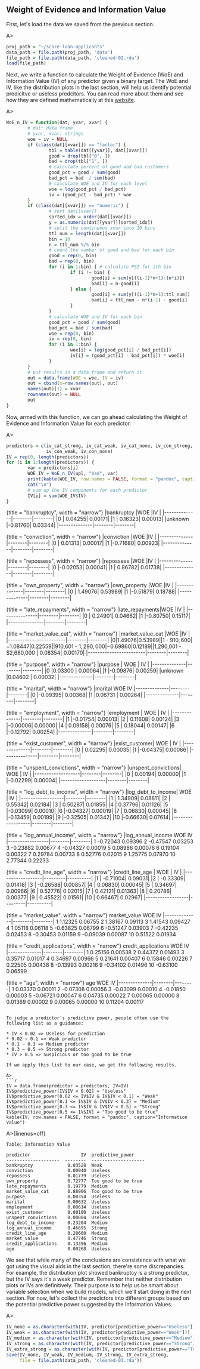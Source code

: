 ## Weight of Evidence and Information Value

First, let's load the data we saved from the previous section.

A>
```r
proj_path = "~/score-loan-applicants"
data_path = file.path(proj_path, 'data')
file_path = file.path(data_path, 'cleaned-02.rda')
load(file_path)
```

Next, we write a function to calculate the Weight of Evidence (WoE) and Information Value (IV) of any predictor given a binary target. The WoE and IV, like the distribution plots in the last section, will help us identify potential predicitve or useless predcitors. You can read more about them and see how they are defined mathematically at this [website](http://documentation.statsoft.com/STATISTICAHelp.aspx?path=WeightofEvidence/WeightofEvidenceWoEIntroductoryOverview).

A>
```r
WoE_n_IV = function(dat, yvar, xvar) {
        # dat: data frame
        # yvar, xvar: strings
        woe = iv = NULL
        if (class(dat[[xvar]]) == "factor") {
                tbl = table(dat[[yvar]], dat[[xvar]])
                good = drop(tbl["0", ])
                bad = drop(tbl["1", ])
                # calculate percent of good and bad customers
                good_pct = good / sum(good)
                bad_pct = bad  / sum(bad)
                # calculate WOE and IV for each level
                woe = log(good_pct / bad_pct)
                iv = (good_pct - bad_pct) * woe                
        } 
        if (class(dat[[xvar]]) == "numeric") {
                # sort dat[[xvar]] 
                sorted_idx = order(dat[[xvar]])
                y = as.numeric(dat[[yvar]][sorted_idx])
                # split the continuous xvar into 10 bins
                ttl_num = length(dat[[xvar]])
                bin = 10
                n = ttl_num %/% bin
                # count the number of good and bad for each bin
                good = rep(0, bin)
                bad = rep(0, bin)
                for (i in 1:bin) { # calculate PSI for ith bin
                        if (i != bin) {
                                good[i] = sum(y[((i-1)*n+1):(n*i)])
                                bad[i] = n-good[i]
                        } else {
                                good[i] = sum(y[((i-1)*n+1):ttl_num])
                                bad[i] = ttl_num - n*(i-1) - good[i]
                        }
                }
                # calculate WOE and IV for each bin
                good_pct = good / sum(good)
                bad_pct = bad / sum(bad)
                woe = rep(0, bin)
                iv = rep(0, bin) 
                for (i in 1:bin) {
                        woe[i] = log(good_pct[i] / bad_pct[i])
                        iv[i] = (good_pct[i] - bad_pct[i]) * woe[i]
                }
        }
        # put results in a data frame and return it
        out = data.frame(WOE = woe, IV = iv)
        out = cbind(x=row.names(out), out)
        names(out)[1] = xvar
        rownames(out) = NULL
        out
}
```

Now, armed with this function, we can go ahead calculating the Weight of Evidence and Information Value for each predictor.

A>
```r
predictors = c(iv_cat_strong, iv_cat_weak, iv_cat_none, iv_con_strong,
               iv_con_weak, iv_con_none)
IV = rep(0, length(predictors))
for (i in 1:length(predictors)) {
        var = predictors[i]
        WOE_IV = WoE_n_IV(upl, "bad", var)
        print(kable(WOE_IV, row.names = FALSE, format = "pandoc", caption=var))
        cat("\n")        
        # sum up the IV components for each predictor
        IV[i] = sum(WOE_IV$IV)
}
```

{title = "bankruptcy", width = "narrow"}
|bankruptcy    |WOE     |IV      |
|--------------|--------|--------|
|0             | 0.04255| 0.00171|
|1             | 0.16323| 0.00013|
|unknown       |-0.81760| 0.03344|
|--------------|--------|--------|


{title = "conviction", width = "narrow"}
|conviction    |WOE     |IV      |
|--------------|--------|--------|
|0             | 0.01313| 0.00017|
|1             |-0.71680| 0.00923|
|--------------|--------|--------|


{title = "repossess", width = "narrow"}
|repossess     |WOE     |IV      |
|--------------|--------|--------|
|0             |-0.02053| 0.00041|
|1             | 0.86782| 0.01738|
|--------------|--------|--------|


{title = "own_property", width = "narrow"}
|own_property  |WOE     |IV      |
|--------------|--------|--------|
|0             | 1.49076| 0.53989|
|1             |-0.51879| 0.18788|
|--------------|--------|--------|


{title = "late_repayments", width = "narrow"}
|late_repayments|WOE     |IV      |
|---------------|--------|--------|
|0              | 0.24901| 0.04662|
|1              |-0.80750| 0.15117|
|---------------|--------|--------|


{title = "market_value_cat", width = "narrow"}
|market_value_cat        |WOE     |IV      |
|------------------------|--------|--------|
|$0                      | 1.49076| 0.53989|
|$1 - $910,600           |-1.08447| 0.22559|
|$910,601 - $1,290,000   |-0.69860| 0.12189|
|$1,290,001 - $2,680,000 | 0.08354| 0.00170|
|------------------------|--------|--------|


{title = "purpose", width = "narrow"}
|purpose       |  WOE   |     IV |
|--------------|--------|--------|
|0             |0.03300 | 0.00064|
|1             |-0.09876| 0.00259|
|unknown       |0.04602 | 0.00032|
|--------------|--------|--------|


{title = "marital", width = "narrow"}
|marital         WOE        IV
|--------------|--------|--------|
|0             |-0.09395| 0.00368|
|1             |0.06731 | 0.00264|
|--------------|--------|--------|


{title = "employment", width = "narrow"}
|employment    |  WOE   |     IV |
|--------------|--------|--------|
|1             |-0.01754| 0.00013|
|2             | 0.11608| 0.00124|
|3             |-0.00006| 0.00000|
|4             | 0.09158| 0.00076|
|5             | 0.18044| 0.00147|
|6             |-0.12792| 0.00254|
|--------------|--------|--------|


{title = "exist_customer", width = "narrow"}
|exist_customer| WOE    |    IV  |
|--------------|--------|--------|
|0             | 0.02295| 0.00035|
|1             |-0.04375| 0.00066|
|--------------|--------|--------|


{title = "unspent_convictions", width = "narrow"}
|unspent_convictions|  WOE   |  IV    |
|-------------------|--------|--------|
|0                  | 0.00194| 0.00000|
|1                  |-0.02299| 0.00004|
|-------------------|--------|--------|


{title = "log_debt_to_income", width = "narrow"}
|log_debt_to_income| WOE    |    IV  |
|------------------|--------|--------|
|1                 | 1.34909| 0.08811|
|2                 | 0.55342| 0.02184|
|3                 | 0.50287| 0.01855|
|4                 | 0.37796| 0.01126|
|5                 |-0.03099| 0.00010|
|6                 |-0.04327| 0.00019|
|7                 | 0.06830| 0.00045|
|8                 |-0.13459| 0.00199|
|9                 |-0.32505| 0.01342|
|10                |-0.66630| 0.07614|
|------------------|--------|--------|


{title = "log_annual_income", width = "narrow"}
|log_annual_income         WOE        IV
|-----------------|--------|--------|
1                    -0.72043   0.09396
2                    -0.47547   0.03253
3                    -0.23882   0.00677
4                    -0.04327   0.00019
5                     0.08986   0.00076
6                     0.19104   0.00322
7                     0.29784   0.00733
8                     0.52776   0.02015
9                     1.25775   0.07970
10                    2.77344   0.22233


{title = "credit_line_age", width = "narrow"}
|credit_line_age   |  WOE    |   IV     |
|------------------|---------|----------|
|1                 | -0.71004|   0.09031|
|2                 | -0.33309|   0.01418|
|3                 | -0.26588|   0.00857|
|4                 |  0.06830|   0.00045|
|5                 |  0.34697|   0.00966|
|6                 |  0.52776|   0.02015|
|7                 |  0.42121|   0.01363|
|8                 |  0.20786|   0.00377|
|9                 |  0.45522|   0.01561|
|10                |  0.66467|   0.02967|
|------------------|---------|----------|


{title = "market_value", width = "narrow"}
market_value         WOE        IV
|--------------|--------|--------|
1                1.12325   0.06755
2                1.38167   0.09113
3                1.41543   0.09427
4                1.05118   0.06118
5               -0.63825   0.06799
6               -0.51247   0.03903
7               -0.42235   0.02453
8               -0.30453   0.01159
9               -0.09039   0.00087
10               0.51522   0.01934


{title = "credit_applications", width = "narrow"}
credit_applications         WOE        IV
|--------------|--------|--------|
1                       0.25156   0.00538
2                       0.44372   0.01493
3                       0.35717   0.01017
4                       0.34697   0.00966
5                       0.21641   0.00407
6                       0.15846   0.00226
7                       0.22505   0.00438
8                      -0.13993   0.00216
9                      -0.34102   0.01496
10                     -0.63100   0.06599


{title = "age", width = "narrow"}
age         WOE        IV
|--------------|--------|--------|
1       0.03370   0.00011
2      -0.07308   0.00056
3      -0.03099   0.00010
4      -0.01850   0.00003
5      -0.06721   0.00047
6       0.04735   0.00022
7       0.00065   0.00000
8       0.01369   0.00002
9       0.00065   0.00000
10      0.11204   0.00117
```

To judge a predictor's predictive power, people often use the following list as a guidance:

* IV < 0.02 => Useless for prediction
* 0.02 ~ 0.1 => Weak predictor
* 0.1 ~ 0.3 => Medium predictor
* 0.3 ~ 0.5 => Strong predictor
* IV > 0.5 => Suspicious or too good to be true

If we apply this list to our case, we get the following results.

A>
```r
IV = data.frame(predictor = predictors, IV=IV)
IV$predictive_power[IV$IV < 0.02] = "Useless"
IV$predictive_power[0.02 <= IV$IV & IV$IV < 0.1] = "Weak"
IV$predictive_power[0.1 <= IV$IV & IV$IV < 0.3] = "Medium"
IV$predictive_power[0.3 <= IV$IV & IV$IV < 0.5] = "Strong"
IV$predictive_power[0.5 <= IV$IV] = "Too good to be true"
kable(IV, row.names = FALSE, format = "pandoc", caption="Information Value")
```


A>{linenos=off}
```
Table: Information Value

predictor                   IV  predictive_power    
--------------------  --------  --------------------
bankruptcy             0.03528  Weak                
conviction             0.00940  Useless             
repossess              0.01779  Useless             
own_property           0.72777  Too good to be true 
late_repayments        0.19779  Medium              
market_value_cat       0.88906  Too good to be true 
purpose                0.00354  Useless             
marital                0.00632  Useless             
employment             0.00614  Useless             
exist_customer         0.00100  Useless             
unspent_convictions    0.00004  Useless             
log_debt_to_income     0.23204  Medium              
log_annual_income      0.46695  Strong              
credit_line_age        0.20600  Medium              
market_value           0.47746  Strong              
credit_applications    0.13396  Medium              
age                    0.00268  Useless             
```

We see that while many of the conclusions are consistence with what we got using the visual aids in the last section, there're some discrepancies. For example, the distribution plot showed bankruptcy is a strong predictor, but the IV says it's a weak predictor. Remember that neither distribution plots or IVs are definitively. Their purpose is to help us be smart about variable selection when we build models, which we'll start doing in the next section. For now, let's collect the predictors into different groups based on the potential predictive power suggested by the Information Values.

A>
```r
IV_none = as.character(with(IV, predictor[predictive_power=="Useless"]))
IV_weak = as.character(with(IV, predictor[predictive_power=="Weak"]))
IV_medium = as.character(with(IV, predictor[predictive_power=="Medium"]))
IV_strong = as.character(with(IV, predictor[predictive_power=="Strong"]))
IV_extra_strong = as.character(with(IV, predictor[predictive_power=="Too good to be true"]))
save(IV_none, IV_weak, IV_medium, IV_strong, IV_extra_strong, 
     file = file.path(data_path, 'cleaned-03.rda'))
```
